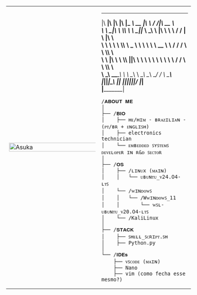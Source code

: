 <table>
  <tr>
    <td style="width: 50%;">
       <img src="https://github.com/gustcandi/GustavoCandido/blob/main/readme_image.png" alt="Asuka" style="width: 200%; border: none;"/>
    </td>
    <td style="width: 50%; vertical-align: top;">
      <p style="font-family: monospace; font-size: 16px;">
       
 ________  ___  ___  ________  _________  ________  ___      ___ ________         
|\   ____\|\  \|\  \|\   ____\|\___   ___\\   __  \|\  \    /  /|\   __  \        
\ \  \___|\ \  \\\  \ \  \___|\|___ \  \_\ \  \|\  \ \  \  /  / | \  \|\  \       
 \ \  \  __\ \  \\\  \ \_____  \   \ \  \ \ \   __  \ \  \/  / / \ \  \\\  \      
  \ \  \|\  \ \  \\\  \|____|\  \   \ \  \ \ \  \ \  \ \    / /   \ \  \\\  \     
   \ \_______\ \_______\____\_\  \   \ \__\ \ \__\ \__\ \__/ /     \ \_______\    
    \|_______|\|_______|\_________\   \|__|  \|__|\|__|\|__|/       \|_______|    
                       \|_________|                                               

</p>

    /𝐀𝐁𝐎𝐔𝐓 𝐌𝐄
    │
    ├── /𝐁𝐈𝐎
    │    ├── ʜᴇ/ʜɪᴍ - ʙʀᴀᴢɪʟɪᴀɴ - (ᴘᴛ/ʙʀ + ᴇɴɢʟɪꜱʜ)
    │    ├── electronics technician
    │    └── ᴇᴍʙᴇᴅᴅᴇᴅ ꜱʏꜱᴛᴇᴍꜱ ᴅᴇᴠᴇʟᴏᴘᴇʀ ɪɴ ʀ&ᴅ ꜱᴇᴄᴛᴏʀ
    │
    ├── /𝐎𝐒
    │    ├── /ʟɪɴᴜx (ᴍᴀɪɴ)
    │    │   └── ᴜʙᴜɴᴛᴜ_ᴠ𝟤𝟦.𝟢𝟦-ʟᴛꜱ
    │    └── /ᴡɪɴᴅᴏᴡꜱ
    │    │   └── /Wᴡɪɴᴅᴏᴡꜱ_𝟣𝟣
    │    │       └── ᴡꜱʟ-ᴜʙᴜɴᴛᴜ_ᴠ20.𝟢4-ʟᴛꜱ
    │    └── /KaliLinux 
    │
    ├── /𝐒𝐓𝐀𝐂𝐊
    │    ├── ꜱʜᴇʟʟ_ꜱᴄʀɪᴘᴛ.ꜱʜ
    │    ├── Python.py
    │
    └── /𝐈𝐃𝐄𝐬
        ├── ᴠꜱᴄᴏᴅᴇ (ᴍᴀɪɴ)
        ├── Nano
        ├── vim (como fecha esse mesmo?)
        
        
  </tr>
</table>





                                                                                                          
                                                                                                          
